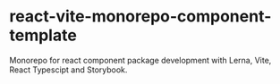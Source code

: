 # react-vite-monorepo-component-template
Monorepo for react component package development with Lerna, Vite, React Typescipt and Storybook.
